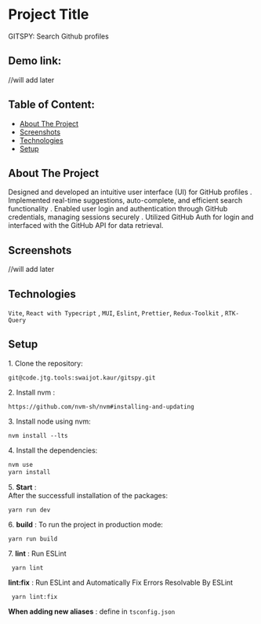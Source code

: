 # Project Title

GITSPY: Search Github profiles

## Demo link:

//will add later

## Table of Content:

- [About The Project](#about-the-project)
- [Screenshots](#screenshots)
- [Technologies](#technologies)
- [Setup](#setup)

## About The Project

Designed and developed an intuitive user interface (UI) for GitHub profiles .
Implemented real-time suggestions, auto-complete, and efficient search functionality .
Enabled user login and authentication through GitHub credentials, managing sessions securely .
Utilized GitHub Auth for login and interfaced with the GitHub API for data retrieval.

## Screenshots

//will add later

## Technologies

`Vite`, `React with Typecript` , `MUI`, `Eslint`, `Prettier`, `Redux-Toolkit` , `RTK-Query`

## Setup

1\. Clone the repository:

```
git@code.jtg.tools:swaijot.kaur/gitspy.git
```

2\. Install nvm :

```
https://github.com/nvm-sh/nvm#installing-and-updating
```

3\. Install node using nvm:

`nvm install --lts`

4\. Install the dependencies:

```bash
nvm use
yarn install
```

5\. **Start** :  
After the successfull installation of the packages:

```
yarn run dev
```

6\. **build** : To run the project in production mode:

```
yarn run build
```

7\. **lint** : Run ESLint

```
 yarn lint
```

**lint:fix** : Run ESLint and Automatically Fix Errors Resolvable By ESLint

```
 yarn lint:fix
```

**When adding new aliases** :
define in `tsconfig.json`
